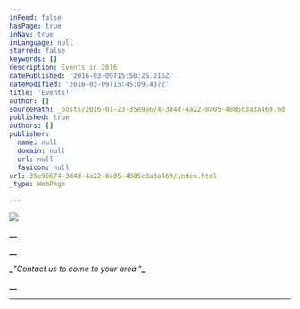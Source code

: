 ```yaml
---
inFeed: false
hasPage: true
inNav: true
inLanguage: null
starred: false
keywords: []
description: Events in 2016
datePublished: '2016-03-09T15:50:25.216Z'
dateModified: '2016-03-09T15:45:09.437Z'
title: 'Events!'
author: []
sourcePath: _posts/2016-01-23-35e96674-3d4d-4a22-8a05-4085c3a3a469.md
published: true
authors: []
publisher:
  name: null
  domain: null
  url: null
  favicon: null
url: 35e96674-3d4d-4a22-8a05-4085c3a3a469/index.html
_type: WebPage

---
```

![](https://the-grid-user-content.s3-us-west-2.amazonaws.com/9caf1d04-8ddf-4126-b763-3bda80da7b22.jpg)

**__**

**__**

**_**_"Contact us to come to your area."_**_**

**__**

****